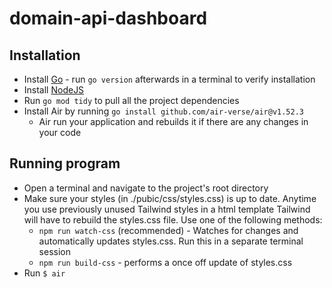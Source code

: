 # domain-api-dashboard

## Installation

* Install [Go](https://go.dev/doc/install) - run ```go version``` afterwards in a terminal to verify installation
* Install [NodeJS](https://nodejs.org/en/download/package-manager/current)
* Run ```go mod tidy``` to pull all the project dependencies
* Install Air by running ```go install github.com/air-verse/air@v1.52.3```
  * Air run your application and rebuilds it if there are any changes in your code


## Running program
* Open a terminal and navigate to the project's root directory
* Make sure your styles (in ./pubic/css/styles.css) is up to date. Anytime you use previously unused Tailwind styles in a html template Tailwind will have to rebuild the styles.css file. Use one of the following methods:
  * ```npm run watch-css``` (recommended) - Watches for changes and automatically updates styles.css. Run this in a separate terminal session
  * ```npm run build-css``` - performs a once off update of styles.css
* Run ```$ air```